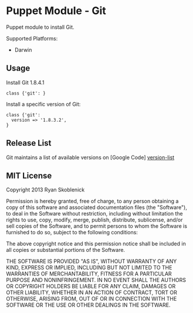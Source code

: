 Puppet Module - Git
===================

Puppet module to install Git.

Supported Platforms:

- Darwin

Usage
-----

Install Git 1.8.4.1

```
class {'git': }
```

Install a specific version of Git:

```
class {'git':
  version => '1.8.3.2',
}
```

Release List
------------

Git maintains a list of available versions on [Google Code] [version-list]

[version-list]: https://code.google.com/p/git-osx-installer/

MIT License
-----------

Copyright 2013 Ryan Skoblenick

Permission is hereby granted, free of charge, to any person obtaining a copy
of this software and associated documentation files (the "Software"), to deal
in the Software without restriction, including without limitation the rights
to use, copy, modify, merge, publish, distribute, sublicense, and/or sell
copies of the Software, and to permit persons to whom the Software is
furnished to do so, subject to the following conditions:

The above copyright notice and this permission notice shall be included in
all copies or substantial portions of the Software.

THE SOFTWARE IS PROVIDED "AS IS", WITHOUT WARRANTY OF ANY KIND, EXPRESS OR
IMPLIED, INCLUDING BUT NOT LIMITED TO THE WARRANTIES OF MERCHANTABILITY,
FITNESS FOR A PARTICULAR PURPOSE AND NONINFRINGEMENT. IN NO EVENT SHALL THE
AUTHORS OR COPYRIGHT HOLDERS BE LIABLE FOR ANY CLAIM, DAMAGES OR OTHER
LIABILITY, WHETHER IN AN ACTION OF CONTRACT, TORT OR OTHERWISE, ARISING FROM,
OUT OF OR IN CONNECTION WITH THE SOFTWARE OR THE USE OR OTHER DEALINGS IN
THE SOFTWARE.